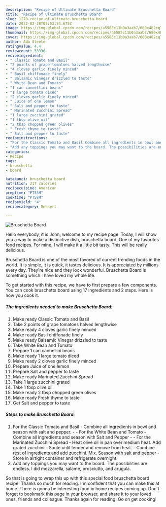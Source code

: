 ```yaml
---
description: "Recipe of Ultimate Bruschetta Board"
title: "Recipe of Ultimate Bruschetta Board"
slug: 1270-recipe-of-ultimate-bruschetta-board
date: 2022-02-28T05:53:54.675Z
image: https://img-global.cpcdn.com/recipes/a5585c11b0a3aab7/680x482cq70/bruschetta-board-recipe-main-photo.jpg
thumbnail: https://img-global.cpcdn.com/recipes/a5585c11b0a3aab7/680x482cq70/bruschetta-board-recipe-main-photo.jpg
cover: https://img-global.cpcdn.com/recipes/a5585c11b0a3aab7/680x482cq70/bruschetta-board-recipe-main-photo.jpg
author: Ada Steele
ratingvalue: 4.4
reviewcount: 33336
recipeingredient:
- " Classic Tomato and Basil"
- "2 points of grape tomatoes halved lengthwise"
- "4 cloves garlic finely minced"
- " Basil chiffonade finely"
- " Balsamic Vinegar drizzled to taste"
- " White Bean and Tomato"
- "1 can cannellini beans"
- "1 large tomato diced"
- "2 cloves garlic finely minced"
- " Juice of one lemon"
- " Salt and pepper to taste"
- " Marinated Zucchini Spread"
- "1 large zucchini grated"
- "1 tbsp olive oil"
- "2 tbsp chopped green olives"
- " Fresh thyme to taste"
- " Salt and pepper to taste"
recipeinstructions:
- "For the Classic Tomato and Basil Combine all ingredients in bowl and season with salt and pepper.  For the White Bean and Tomato  Combine all ingredients and season with Salt and Pepper   For the Marinated Zucchini Spread Heat olive oil in pan over medium heat. Add grated zucchini  Saute until tender and remove from heat. Combine rest of ingredients and add zucchini. Mix. Season with salt and pepper Store in airtight container and refrigerate overnight."
- "Add any toppings you may want to the board. The possibilities are endless. I did mozzarella, salame, prosciutto, and arugula."
categories:
- Recipe
tags:
- bruschetta
- board

katakunci: bruschetta board 
nutrition: 217 calories
recipecuisine: American
preptime: "PT33M"
cooktime: "PT58M"
recipeyield: "4"
recipecategory: Dessert

---
```



![Bruschetta Board](https://img-global.cpcdn.com/recipes/a5585c11b0a3aab7/680x482cq70/bruschetta-board-recipe-main-photo.jpg)

Hello everybody, it is John, welcome to my recipe page. Today, I will show you a way to make a distinctive dish, bruschetta board. One of my favorites food recipes. For mine, I will make it a little bit tasty. This will be really delicious.

Bruschetta Board is one of the most favored of current trending foods in the world. It is simple, it is quick, it tastes delicious. It is appreciated by millions every day. They're nice and they look wonderful. Bruschetta Board is something which I have loved my whole life.




To get started with this recipe, we have to first prepare a few components. You can cook bruschetta board using 17 ingredients and 2 steps. Here is how you cook it.

<!--inarticleads1-->

##### The ingredients needed to make Bruschetta Board:

1. Make ready  Classic Tomato and Basil
1. Take 2 points of grape tomatoes halved lengthwise
1. Make ready 4 cloves garlic finely minced
1. Make ready  Basil chiffonade finely
1. Make ready  Balsamic Vinegar drizzled to taste
1. Take  White Bean and Tomato
1. Prepare 1 can cannellini beans
1. Make ready 1 large tomato diced
1. Make ready 2 cloves garlic finely minced
1. Prepare  Juice of one lemon
1. Prepare  Salt and pepper to taste
1. Make ready  Marinated Zucchini Spread
1. Take 1 large zucchini grated
1. Take 1 tbsp olive oil
1. Make ready 2 tbsp chopped green olives
1. Make ready  Fresh thyme to taste
1. Get  Salt and pepper to taste




<!--inarticleads2-->

##### Steps to make Bruschetta Board:

1. For the Classic Tomato and Basil - Combine all ingredients in bowl and season with salt and pepper. -  - For the White Bean and Tomato  - Combine all ingredients and season with Salt and Pepper  -  - For the Marinated Zucchini Spread - Heat olive oil in pan over medium heat. Add grated zucchini  - Saute until tender and remove from heat. - Combine rest of ingredients and add zucchini. Mix. Season with salt and pepper - Store in airtight container and refrigerate overnight.
1. Add any toppings you may want to the board. The possibilities are endless. I did mozzarella, salame, prosciutto, and arugula.




So that is going to wrap this up with this special food bruschetta board recipe. Thanks so much for reading. I'm confident that you can make this at home. There is gonna be interesting food in home recipes coming up. Don't forget to bookmark this page in your browser, and share it to your loved ones, friends and colleague. Thanks again for reading. Go on get cooking!
